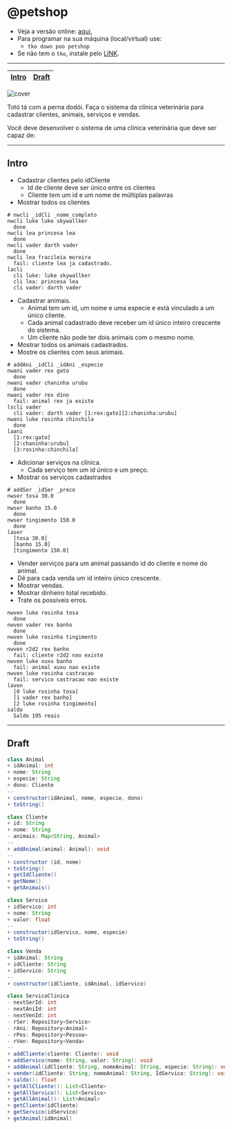 # @petshop

- Veja a versão online: [aqui.](https://github.com/qxcodepoo/arcade/blob/master/base/petshop/Readme.md)
- Para programar na sua máquina (local/virtual) use:
  - `tko down poo petshop`
- Se não tem o `tko`, instale pelo [LINK](https://github.com/senapk/tko).

---

<!-- toch -->
[Intro](#intro) | [Draft](#draft)
-- | --
<!-- toch -->

![cover](https://raw.githubusercontent.com/qxcodepoo/arcade/master/base/petshop/cover.jpg)

Totó tá com a perna dodói. Faça o sistema da clínica veterinária para cadastrar clientes, animais, serviços e vendas.

Você deve desenvolver o sistema de uma clínica veterinária que deve ser capaz de:

***

## Intro

- Cadastrar clientes pelo idCliente
    - Id de cliente deve ser único entre os clientes
    - Cliente tem um id e um nome de múltiplas palavras
- Mostrar todos os clientes

```
# nwcli _idCli _nome_completo
nwcli luke luke skywallker
  done
nwcli lea princesa lea
  done
nwcli vader darth vader
  done
nwcli lea fracileia moreira
  fail: cliente lea ja cadastrado.
lacli
  cli luke: luke skywallker
  cli lea: princesa lea
  cli vader: darth vader

```

- Cadastrar animais.
    - Animal tem um id, um nome e uma especie e está vinculado a um único cliente.
    - Cada animal cadastrado deve receber um id único inteiro crescente do sistema.
    - Um cliente não pode ter dois animais com o mesmo nome.
- Mostrar todos os animais cadastrados.
- Mostre os clientes com seus animais.

```
# addAni _idCli _idAni _especie
nwani vader rex gato
  done
nwani vader chaninha urubu
  done
nwani vader rex dino
  fail: animal rex ja existe
lscli vader
  cli vader: darth vader [1:rex:gato][2:chaninha:urubu]
nwani luke rosinha chinchila
  done
laani
  [1:rex:gato]
  [2:chaninha:urubu]
  [3:rosinha:chinchila]
```

- Adicionar serviços na clínica.
    - Cada serviço tem um id único e um preço.
- Mostrar os serviços cadastrados

```
# addSer _idSer _preco
nwser tosa 30.0
  done
nwser banho 15.0
  done
nwser tingimento 150.0
  done
laser
  [tosa 30.0]
  [banho 15.0]
  [tingimento 150.0]
```

- Vender serviços para um animal passando id do cliente e nome do animal.
- Dê para cada venda um id inteiro único crescente.
- Mostrar vendas.
- Mostrar dinheiro total recebido.
- Trate os possíveis erros.

```
nwven luke rosinha tosa
  done
nwven vader rex banho
  done
nwven luke rosinha tingimento  
  done
nwven r2d2 rex banho
  fail: cliente r2d2 nao existe
nwven luke xuxu banho
  fail: animal xuxu nao existe
nwven luke rosinha castracao
  fail: servico castracao nao existe
laven
  [0 luke rosinha tosa]
  [1 vader rex banho]
  [2 luke rosinha tingimento]
saldo
  Saldo 195 reais
```

***

## Draft

````java
class Animal
+ idAnimal: int
+ nome: String
+ especie: String
+ dono: Cliente
--
+ constructor(idAnimal, nome, especie, dono)
+ toString()

class Cliente
+ id: String
+ nome: String
- animais: Map<String, Animal>
--
+ addAnimal(animal: Animal): void
--
+ constructor (id, nome)
+ toString()
+ getIdCliente()
+ getNome()
+ getAnimais()

class Servico
+ idServico: int
+ nome: String
+ valor: float
--
+ constructor(idServico, nome, especie)
+ toString()

class Venda
+ idAnimal: String
+ idCliente: String
+ idServico: String
--
+ constructor(idCliente, idAnimal, idServico)

class ServicoClinica
- nextSerId: int
- nextAniId: int
- nextVenId: int
- rSer: Repository<Servico>
- rAni: Repository<Animal>
- rPes: Repository<Pessoa>
- rVen: Repository<Venda>
--
+ addCliente(cliente: Cliente): void
+ addServico(nome: String, valor: String): void
+ addAnimal(idCliente: String, nomeAnimal: String, especie: String): void
+ vender(idCliente: String, nomeAnimal: String, IdServico: String): void
+ saldo(): float
+ getAllCliente(): List<Cliente>
+ getAllServico(): List<Servico>
+ getAllAnimal(): List<Animal>
+ getCliente(idCliente)
+ getServico(idServico)
+ getAnimal(idAnimal)

````
